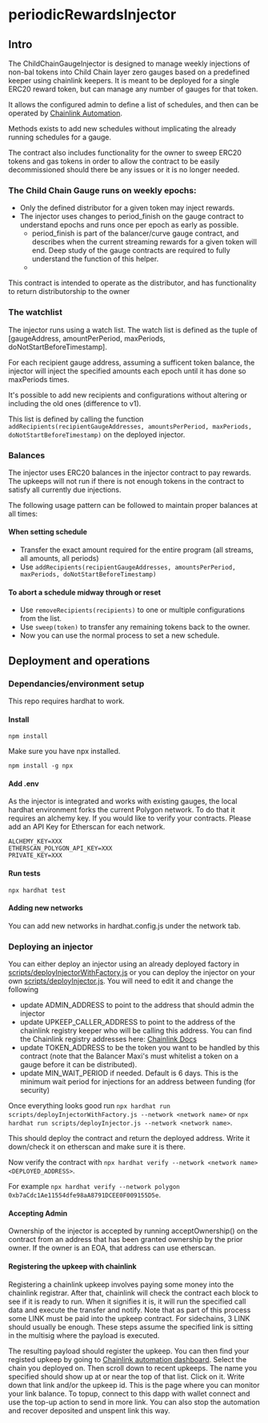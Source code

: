 # periodicRewardsInjector

## Intro
The ChildChainGaugeInjector is designed to manage weekly injections of non-bal tokens into  Child Chain layer zero gauges based on a predefined keeper using chainlink keepers.
It is meant to be deployed for a single ERC20 reward token, but can manage any number of gauges for that token.

It allows the configured admin to define a list of schedules, and then can be operated by [Chainlink Automation](https://automation.chain.link/).

Methods exists to add new schedules without implicating the already running schedules for a gauge.

The contract also includes functionality for the owner to sweep ERC20 tokens and gas tokens in order to allow the contract to be easily decommissioned should there be any issues or it is no longer needed.


### The Child Chain Gauge runs on weekly epochs:

- Only the defined distributor for a given token may inject rewards.  
- The injector uses changes to period_finish on the gauge contract to understand epochs and runs once per epoch as early as possible.
  - period_finish is part of the balancer/curve gauge contract, and describes when the current streaming rewards for a given token will end.  Deep study of the gauge contracts are required to fully understand the function of this helper.
  - 

This contract is intended to operate as the distributor, and has functionality to return distributorship to the owner

### The watchlist

The injector runs using a watch list. The watch list is defined as the tuple of [gaugeAddress, amountPerPeriod, maxPeriods, doNotStartBeforeTimestamp].

For each recipient gauge address, assuming a sufficent token balance, the injector will inject the specified amounts each epoch until it has done so maxPeriods times.

It's possible to add new recipients and configurations without altering or including the old ones (difference to v1).

This list is defined by calling the function `addRecipients(recipientGaugeAddresses, amountsPerPeriod, maxPeriods, doNotStartBeforeTimestamp)` on the deployed injector.


### Balances
The injector uses ERC20 balances in the injector contract to pay rewards.  The upkeeps will not run if there is not enough tokens in the contract to satisfy all currently due injections.

The following usage pattern can be followed to maintain proper balances at all times:

#### When setting schedule
- Transfer the exact amount required for the entire program (all streams, all amounts, all periods)
- Use `addRecipients(recipientGaugeAddresses, amountsPerPeriod, maxPeriods, doNotStartBeforeTimestamp)`


#### To abort a schedule midway through or reset
- Use `removeRecipients(recipients)` to one or multiple configurations from the list.
- Use `sweep(token)` to transfer any remaining tokens back to the owner.
- Now you can use the normal process to set a new schedule.

## Deployment and operations

### Dependancies/environment setup
This repo requires hardhat to work.

#### Install
```
npm install
```

Make sure you have npx installed.

```
npm install -g npx
```

#### Add .env
As the injector is integrated and works with existing gauges, the local hardhat environment forks the current Polygon network.
To do that it requires an alchemy key. If you would like to verify your contracts. Please add an API Key for Etherscan for each network.

```
ALCHEMY_KEY=XXX
ETHERSCAN_POLYGON_API_KEY=XXX
PRIVATE_KEY=XXX
```

#### Run tests
```
npx hardhat test
```

#### Adding new networks
You can add new networks in hardhat.config.js under the network tab.

### Deploying an injector
You can either deploy an injector using an already deployed factory in [scripts/deployInjectorWithFactory.js](./scripts/deployInjectorWithFactory.js) or you can deploy the injector on your own [scripts/deployInjector.js](./scripts/deployInjector.js).
You will need to edit it and change the following

- update ADMIN_ADDRESS to point to the address that should admin the injector
- update UPKEEP_CALLER_ADDRESS to point to the address of the chainlink registry keeper who will be calling this address. You can find the Chainlink registry addresses here: [Chainlink Docs](https://docs.chain.link/chainlink-automation/supported-networks/#configurations)
- update TOKEN_ADDRESS to be the token you want to be handled by this contract (note that the Balancer Maxi's must whitelist a token on a gauge before it can be distributed).
- update MIN_WAIT_PERIOD if needed. Default is 6 days. This is the minimum wait period for injections for an address between funding (for security)

Once everything looks good run `npx hardhat run scripts/deployInjectorWithFactory.js --network <network name>` or `npx hardhat run scripts/deployInjector.js --network <network name>`.

This should deploy the contract and return the deployed address.  Write it down/check it on etherscan and make sure it is there.

Now verify the contract with `npx hardhat verify --network <network name> <DEPLOYED_ADDRESS>`.

For example `npx hardhat verify --network polygon 0xb7aCdc1Ae11554dfe98aA8791DCEE0F009155D5e`.


#### Accepting Admin
Ownership of the injector is accepted by running acceptOwnership() on the contract from an address that has been granted ownership by the prior owner.
If the owner is an EOA, that address can use etherscan.


#### Registering the upkeep with chainlink
Registering a chainlink upkeep involves paying some money into the chainlink registrar.  After that, chainlink will check
the contract each block to see if it is ready to run.  When it signifies it is, it will run the specified call data and execute the transfer and notify.
Note that as part of this process some LINK must be paid into the upkeep contract.  For sidechains, 3 LINK should usually be enough.  These steps assume the specified link is sitting in the multisig where the payload is executed.

The resulting payload should register the upkeep. You can then find your registed upkeep by going to [Chainlink automation dashboard](https://automation.chain.link/arbitrum).  Select the chain you deployed on.  Then scroll down to recent upkeeps.  The name you specified should show up at or near the top of that list.  Click on it.
Write down that link and/or the upkeep id.  This is the page where you can monitor your link balance.  To topup, connect to this dapp with wallet connect and use the top-up action to send in more link.  You can also stop the automation and recover deposited and unspent link this way.
